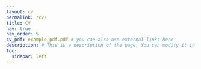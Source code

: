 ```yaml
---
layout: cv
permalink: /cv/
title: CV
nav: true
nav_order: 5
cv_pdf: example_pdf.pdf # you can also use external links here
description: # This is a description of the page. You can modify it in '_pages/cv.md'. You can also change or remove the top pdf download button.
toc:
  sidebar: left
---
```

